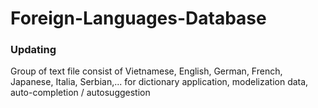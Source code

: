 # Foreign-Languages-Database
### Updating
Group of text file consist of Vietnamese, English, German, French, Japanese, Italia, Serbian,... for dictionary application, modelization data, auto-completion / autosuggestion
